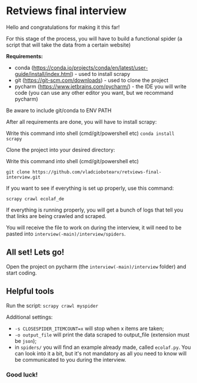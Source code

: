 # Retviews final interview
Hello and congratulations for making it this far!

For this stage of the process, you will have to build a functional spider (a script that will take the data from a certain website)

**Requirements:**
- conda (https://conda.io/projects/conda/en/latest/user-guide/install/index.html) - used to install scrapy
- git (https://git-scm.com/downloads) - used to clone the project
- pycharm (https://www.jetbrains.com/pycharm/) - the IDE you will write code (you can use any other editor you want, but we recommand pycharm)

Be aware to include git/conda to ENV PATH

After all requirements are done, you will have to install scrapy:

Write this command into shell (cmd/git/powershell etc) `conda install scrapy`

Clone the project into your desired directory:

Write this command into shell (cmd/git/powershell etc)

`git clone https://github.com/vladciobotearv/retviews-final-interview.git`

If you want to see if everything is set up properly, use this command:

`scrapy crawl ecolaf_de`

If everything is running properly, you will get a bunch of logs that tell you that links are being crawled and scraped.

You will receive the file to work on during the interview, it will need to be pasted into `interview(-main)/interview/spiders`.

## All set! Lets go!

Open the project on pycharm (the `interview(-main)/interview` folder) and start coding.

## Helpful tools

Run the script:  `scrapy crawl myspider`

Additional settings:

- `-s CLOSESPIDER_ITEMCOUNT=x` will stop when x items are taken;
- `-o output_file` will print the data scraped to output_file (extension must be `json`);
- in `spiders/` you will find an example already made, called `ecolaf.py`. You can look into it a bit, but it's not mandatory as all you need to know will be communicated to you during the interview.


### Good luck!

